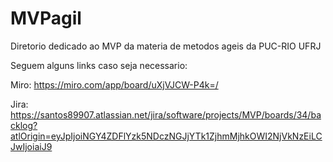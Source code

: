 # MVPagil

Diretorio dedicado ao MVP da materia de metodos ageis da PUC-RIO UFRJ

Seguem alguns links caso seja necessario:

Miro: https://miro.com/app/board/uXjVJCW-P4k=/

Jira: https://santos89907.atlassian.net/jira/software/projects/MVP/boards/34/backlog?atlOrigin=eyJpIjoiNGY4ZDFlYzk5NDczNGJjYTk1ZjhmMjhkOWI2NjVkNzEiLCJwIjoiaiJ9
